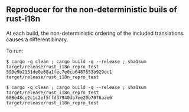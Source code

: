 ## Reproducer for the non-deterministic buils of rust-i18n

At each build, the non-deterministic ordering of the included translations causes a different binary.

To run:

```
$ cargo -q clean ; cargo build -q --release ; sha1sum target/release/rust_i18n_repro_test 
590e9b2151de0e68a1fec7e0cb6487653b929dc1  target/release/rust_i18n_repro_test

$ cargo -q clean ; cargo build -q --release ; sha1sum target/release/rust_i18n_repro_test 
608e48ce2c1c2ef5ffd37940db7ee20b7076aae6  target/release/rust_i18n_repro_test
```
